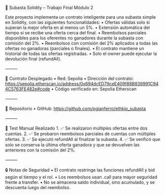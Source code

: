 🧾 Subasta Solidity – Trabajo Final Módulo 2

Este proyecto implementa un contrato inteligente para una subasta simple en Solidity, con las siguientes funcionalidades:
	•	Ofertas válidas solo si superan la mejor oferta en al menos un 5%.
	•	Extensión automática del tiempo si se recibe una oferta cerca del final.
	•	Reembolsos parciales disponibles para los oferentes no ganadores durante la subasta con comisión del 2%.
	•	Reembolsos con comisión del 2% aplicados a todas las ofertas no ganadoras (parciales o finales).
	•	El contrato mantiene un historial de todas las ofertas registradas.
	•	Solo el owner puede ejecutar la devolución final (refundAll).

⸻

🚀 Contrato Desplegado
	•	Red: Sepolia
	•	Dirección del contrato: https://sepolia.etherscan.io/address/0x694dcED79ceE409f88B839991C944C5763FE482e#code 
	•	Código verificado en: Sepolia Etherscan

⸻

📁 Repositorio
	•	GitHub:
https://github.com/pgianferro/ethkip_subasta

⸻

🧪 Test Manual Realizado
	1.	✅ Se realizaron múltiples ofertas entre dos cuentas.
	2.	✅ Se probaron reembolsos parciales de cuentas con múltiples ofertas.
	3.	✅ Se ejecutó refundAll al finalizar la subasta.
	4.	✅ Se verificó que solo se conserva la última oferta ganadora y que se devuelven las anteriores con la comisión del 2%.

⸻

🔒 Notas de Seguridad
	•	El contrato restringe las funciones refundAll y bid según el tiempo y el rol.
	•	Los reembolsos usan .call para mayor seguridad frente a transfer.
	•	No se almacena saldo individual, sino acumulado, y se descuenta luego del reembolso.
